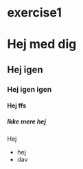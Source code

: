 # exercise1
# Hej med dig
## Hej igen
### Hej igen igen
#### Hej ffs
##### Ikke mere hej

Hej

+ hej
+ dav
